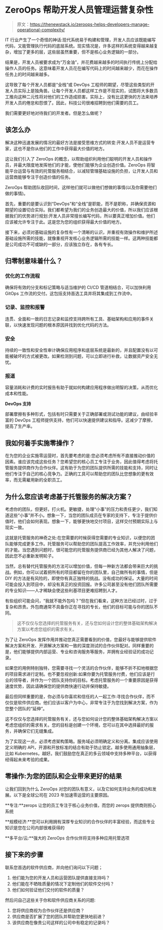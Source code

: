 # ZeroOps 帮助开发人员管理运营复杂性

> 原文：<https://thenewstack.io/zeroops-helps-developers-manage-operational-complexity/>

IT 行业产生了一个奇怪的神话:现代系统易于构建和管理，开发人员应该既能编写代码，又能管理执行代码的底层系统。现实情况是，许多这样的系统变得越来越复杂，增加了更多的层，这些层虽然重要，但不是核心业务逻辑的一部分。

结果是，开发人员被要求成为“万金油”，并花费越来越多的时间执行传统上分配给操作人员的任务。这意味着开发人员花在编写代码上的时间越来越少，而花在操作任务上的时间越来越多。

这导致了每个开发人员都是“全栈”或 DevOps 工程师的期望，尽管这些类型的开发人员实际上是独角兽。让每个开发人员都这样工作是不现实的，试图将大多数员工推向这种二元性将对他们的工作造成损害。实际上，没有比这更快的方法来培养开发人员的倦怠和怨恨了。因此，科技公司很难招聘到他们需要的员工。

我们需要更好地对待我们的开发者。但是怎么做呢？

## **该怎么办**

解决这种迅速发展的情况的最好方法是接受思维方式的转变:开发人员不是运营专家，这也不是你从他们的工作中获得最大价值的地方。

这让我们引入了 ZeroOps 的概念，以帮助组织利用他们聪明的开发人员和操作员，并最大限度地发挥他们的才能，使他们能够为企业创造价值。ZeroOps 将智能平台运营与有效的托管服务相结合，以减轻管理基础设施的负担，让开发人员和运营商能够专注于创造价值的任务。

ZeroOps 帮助团队收回时间，这样他们就可以做他们想做的事情(以及你需要他们做的事情)。

首先，重要的是要认识到“DevOps”和“全栈”是职能，而不是职称，并确保资源和期望的设置切合实际。我们都希望为我们的业务创造最大的价值，所以我们应该根据我们的优势进行规划:开发人员非常擅长编写代码，所以要真正增加价值。他们应该被允许专注于此。这是您为您的组织获得最大价值的地方。

接下来，必须对基础设施的复杂性有一个清晰的认识，并重视有效操作和维护所述基础设施所需的技能，就像重视开发核心业务逻辑所需的技能一样。这两种技能都是公司成功不可或缺的一部分，应该独立存在，各有专长。

## **归零制意味着什么？**

### **优化的工作流程**

确保将有效的分支和标记策略与适当维护的 CI/CD 管道相结合，可以加快利用 GitOps 工作流的交付。这包括支持首选工具并将其集成到工作流中。

### **记录、监控和报警**

连贯、全面和一致的日志记录和监控支持跨所有工具、基础架构和应用的事件关联，以快速发现问题的根本原因并找到优化代码的方法。

### **安全**

持续的一致性和安全性审计确保应用程序和底层系统是最新的，并且配置没有以可能被破坏的方式被更改。如果检测到问题，可以立即进行补救，让数据资产安全无忧。

### **报道**

容量消耗和计费的实时报告有助于就如何构建应用程序做出明智的决策，从而优化成本和性能。

**DevOps 支持**

部署摩擦有多种形式，包括有时只需要关于正确部署或测试功能的建议，由经验丰富的 DevOps 工程师提供支持，他们可以快速提供建议和指导。这减少了摩擦，提高了生产率。

## **我如何着手实施零操作？**

在为您的企业实施零运营时，首先要考虑的是:您必须考虑所有不直接推动价值的因素。谁应该完成这些任务？您希望您的核心员工专注于业务，因此值得考虑将托管服务提供商作为合作伙伴。这有助于为您的团队提供所需的技能和支持，同时让他们专注于自己的核心竞争力。正确的工具可以帮助您的团队比您想象的更有效率，而无需雇用新的全职员工。

## **为什么您应该考虑基于托管服务的解决方案？**

考虑你的团队，但更好。打火机。更敏捷，处理“小事”的压力和责任更少，我们知道这些“小事”并不小。想象一下，当您的团队成员在专家的支持下，专注于提供价值时，他们会如何表现。想象一下，能够更快地交付项目，这样交付预期实际上与现实一致。

这就是托管服务的神奇之处:在您需要的时候获得您需要的专业知识，以便您的团队能够完成更多工作。托管服务可以帮助您的团队提高工作效率，并充分利用他们的才能。当您遇到问题时，很可能您的托管服务提供商已经为其他人解决了问题，因此您不必重新发明轮子。

当然，总有替代托管服务的方法可以增加价值，但每一种新方法都会带来巨大的挑战。例如，你可以试着把所有的项目都留在你的团队里，自己做所有的事情，但是 DIY 的方法是有风险的，即使你有真正独特的挑战。没有成功的保证。大量的时间可能会投入到项目中，却没有真正的投资回报。许多公司甚至没有他们团队所需要的专业知识——人才稀缺会使这些利基项目更难招聘到人才。

有些组织可能会问，“我就不能外包吗？”但在我们看来，这种方法已经过时，过于复杂和昂贵。外包商通常不具备你正在寻找的专长，他们的目标可能与你的团队不同。

> 这不仅仅与您选择的托管服务有关，还与您如何设计您的整体基础架构解决方案以考虑您组织的需求有关。

为了让 ZeroOps 发挥作用并推动您真正需要看到的价值，您最好与能够提供软件解决方案和开发、开源解决方案和一致的深度测试的合作伙伴配对。同样重要的是，他们能够提供内部运营、专业和咨询服务等服务，并拥有业经验证的成功记录。

如果您的用例特别独特，您需要寻找一个灵活的合作伙伴，能够不折不扣地根据您的项目需求进行定制。也不要忽视创新:如果你要为托管服务付费，他们应该是行业的领导者，并作为一个团队支持你的目标。考虑托管服务的一个重要原因是获得速度优势，因此请确保您的提供商快速行动并保持敏捷。

最后但同样重要的是，你必须与你喜欢和信任的人一起工作:寻找合作伙伴，而不仅仅是软件供应商。他们应该以客户为中心，非常专注于为您找到解决方案，作为您整个团队的“延伸”。

这不仅仅与您选择的托管服务有关，还与您如何设计您的整体基础架构解决方案以考虑您组织的需求有关。您的目标是创建一个环境，您可以在其中选择最好的服务，并确保它们无缝集成。

为了实现这一点，必须考虑架构策略。服务域必须明确定义和分离。集成应该使用定义明确的 API，开源和开放标准的结合有助于防止锁定。越多使用通用抽象层，比如 Kubernetes，越好。我们鼓励您在真正的多云领域中支持多种平台，以获得经得起未来考验的成果。

## **零操作:为您的团队和企业带来更好的结果**

让我们回到为什么 ZeroOps 对您的团队有意义，以及它如何支持业务的成功和发展。以下是全球公司在 2023 年加速零运营的主要原因。

**专注:**zerops 让您的员工专注于核心业务价值，而您的 zerops 提供商则担心系统

**规模经济:**您可以利用拥有深厚专业知识的合作伙伴的丰富经验，而这些专业知识是您在公司内部很难获得的

**多平台/云:**强大的 ZeroOps 合作伙伴将支持多种应用托管选项

## **接下来的步骤**

联系您首选的软件供应商，并向他们询问以下问题；

1.  他们能为您的开发人员和运营团队提供直接支持吗？
2.  他们能在不牺牲质量的情况下定制他们的软件交付吗？
3.  他们如何验证他们交付的软件的质量？

然后问自己这些关于你和软件供应商关系的问题:

1.  您将供应商视为合作伙伴还是供应商？
2.  供应商是否扩展了您的团队并帮助您更快地前进？
3.  该供应商在像贵公司这样的公司中有稳定的记录吗？

<svg xmlns:xlink="http://www.w3.org/1999/xlink" viewBox="0 0 68 31" version="1.1"><title>Group</title> <desc>Created with Sketch.</desc></svg>